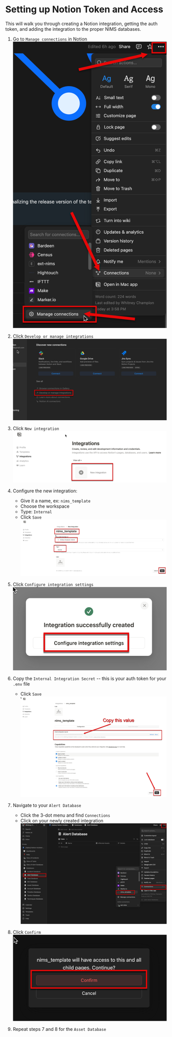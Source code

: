  # Setting up Notion Token and Access

This will walk you through creating a Notion integration, getting the auth token, and adding the integration to the proper NIMS databases.

1. Go to `Manage connections` in Notion
    ![connection](./screenshots/connection.png)

2. Click `Develop or manage integrations`
    ![connection](./screenshots/manage.png)

3. Click `New integration`
    ![connection](./screenshots/new.png)

4. Configure the new integration:
    * Give it a name, ex: `nims_template`
    * Choose the workspace
    * Type: `Internal`
    * Click `Save`
    ![connection](./screenshots/integration.png)

5. Click `Configure integration settings`
    ![connection](./screenshots/configure.png)

6. Copy the `Internal Integration Secret` -- this is your auth token for your `.env` file
    * Click `Save`
     ![connection](./screenshots/token.png)

7. Navigate to your `Alert Database`
    * Click the 3-dot menu and find `Connections`
    * Click on your newly created integration
    ![connection](./screenshots/alerts.png)

8. Click `Confirm`  
    ![connection](./screenshots/confirm.png)

9. Repeat steps 7 and 8 for the `Asset Database`